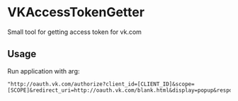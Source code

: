 # VKAccessTokenGetter
Small tool for getting access token for vk.com

Usage
--------------

Run application with arg:

    "http://oauth.vk.com/authorize?client_id=[CLIENT_ID]&scope=[SCOPE]&redirect_uri=http://oauth.vk.com/blank.html&display=popup&response_type=token"
